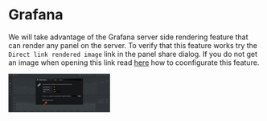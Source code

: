 # Grafana

We will take advantage of the Grafana server side rendering feature that can render any panel on the server. To verify that this feature works try the ```Direct link rendered image``` link in the panel share dialog. If you do not get an image when opening this link read [here](https://grafana.com/docs/administration/image_rendering/) how to coonfigurate this feature.

<img src="../images/grafa_1.png" width="40%" hight="40%">
